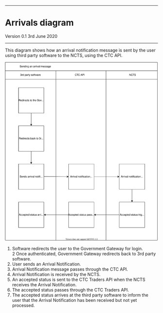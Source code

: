 ---
# Arrivals diagram

Version 0.1 3rd June 2020
***


This diagram shows how an arrival notification message is sent by the user using third party software to the NCTS, using the CTC API.

<img src="../../figures/sending-an-arrival-message-ie007.svg"/>

1. Software redirects the user to the Government Gateway for login.   
2  Once authenticated, Government Gateway redirects back to 3rd party software.
3. User sends an Arrival Notification.
4. Arrival Notification message passes through the CTC API.
5. Arrival Notification is received by the NCTS.
6. An accepted status is sent to the CTC Traders API when the NCTS receives the Arrival Notification.
7. The accepted status passes through the CTC Traders API.
8. The accepted status arrives at the third party software to inform the user that the Arrival Notification has been received but not yet processed.

